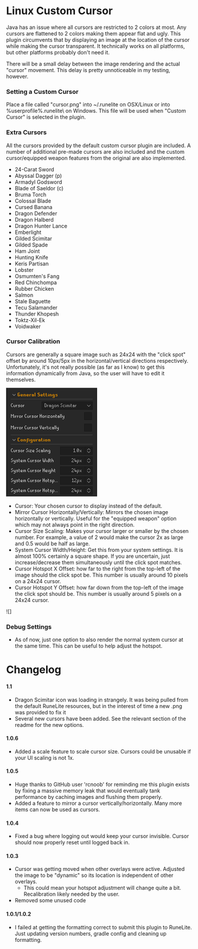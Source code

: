 # Linux Custom Cursor
Java has an issue where all cursors are restricted to 2 colors at most. Any cursors are flattened to 2 colors making 
them appear flat and ugly. This plugin circumvents that by displaying an image at the location of the cursor while 
making the cursor transparent. It technically works on all platforms, but other platforms probably don't need it.

There will be a small delay between the image rendering and the actual "cursor" movement. 
This delay is pretty unnoticeable in my testing, however.

### Setting a Custom Cursor
Place a file called "cursor.png" into ~/.runelite on OSX/Linux or into %userprofile%\.runelite\ on Windows. This file 
will be used when "Custom Cursor" is selected in the plugin.

### Extra Cursors
All the cursors provided by the default custom cursor plugin are included. A number of additional pre-made cursors
are also included and the custom cursor/equipped weapon features from the original are also implemented.

* 24-Carat Sword
* Abyssal Dagger (p)
* Armadyl Godsword
* Blade of Saeldor (c)
* Bruma Torch
* Colossal Blade
* Cursed Banana
* Dragon Defender
* Dragon Halberd
* Dragon Hunter Lance
* Emberlight
* Gilded Scimitar
* Gilded Spade
* Ham Joint
* Hunting Knife
* Keris Partisan
* Lobster
* Osmumten's Fang
* Red Chinchompa
* Rubber Chicken
* Salmon
* Stale Baguette
* Tecu Salamander
* Thunder Khopesh
* Toktz-Xil-Ek
* Voidwaker

### Cursor Calibration
Cursors are generally a square image such as 24x24 with the "click spot" offset by around 10px/5px 
in the horizontal/vertical directions respectively. Unfortunately, it's not really possible (as far as I know) to get 
this information dynamically from Java, so the user will have to edit it themselves.

![Settings](src/main/resources/general-settings-readme.png)
* Cursor: Your chosen cursor to display instead of the default.
* Mirror Cursor Horizontally/Vertically: Mirrors the chosen image horizontally or vertically. Useful for the "equipped weapon" option which may not always point in the right direction.
* Cursor Size Scaling: Makes your cursor larger or smaller by the chosen number. For example, a value of 2 would make the cursor 2x as large and 0.5 would be half as large.
* System Cursor Width/Height: Get this from your system settings. It is almost 100% certainly a square shape. If you are uncertain, just increase/decrease them simultaneously until the click spot matches.
* Cursor Hotspot X Offset: how far to the right from the top-left of the image should the click spot be. This number is usually around 10 pixels on a 24x24 cursor.
* Cursor Hotspot Y Offset: how far down from the top-left of the image the click spot should be. This number is usually around 5 pixels on a 24x24 cursor.

![]

### Debug Settings
* As of now, just one option to also render the normal system cursor at the same time. This can be useful to help adjust the hotspot.

# Changelog
#### 1.1
* Dragon Scimitar icon was loading in strangely. It was being pulled from the default RuneLite resources, but in the interest of time a new .png was provided to fix it
* Several new cursors have been added. See the relevant section of the readme for the new options.
#### 1.0.6
* Added a scale feature to scale cursor size. Cursors could be unusable if your UI scaling is not 1x.
#### 1.0.5
* Huge thanks to GitHub user 'rcnoob' for reminding me this plugin exists by fixing a massive memory leak that would eventually tank performance by caching images and flushing them properly.
* Added a feature to mirror a cursor vertically/horizontally. Many more items can now be used as cursors.
#### 1.0.4
* Fixed a bug where logging out would keep your cursor invisible. Cursor should now properly reset until logged back in.
#### 1.0.3
* Cursor was getting moved when other overlays were active. Adjusted the image to be "dynamic" so its location is independent of other overlays.
  * This could mean your hotspot adjustment will change quite a bit. Recalibration likely needed by the user.
* Removed some unused code
#### 1.0.1/1.0.2
* I failed at getting the formatting correct to submit this plugin to RuneLite. Just updating version numbers, gradle config and cleaning up formatting.